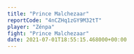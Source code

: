 ```yaml
---
title: "Prince Malchezaar"
reportCode: "4nCZHq1zGY9M32tT"
player: "Zénpa"
fight: "Prince Malchezaar"
date: 2021-07-01T18:55:15.468000+00:00
---
```

